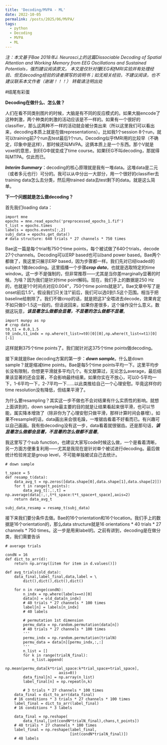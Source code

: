 ```yaml
---
title: 'Decoding/MVPA - ML'
date: 2022-10-05
permalink: /posts/2025/06/MVPA/
tags:
  - python
  - Decoding
  - MVPA
  - ML
---
```


*注：本文基于Bae 2018年J. Neurosci上的这篇Dissociable Decoding of Spatial Attention and Working Memory from EEG Oscillations and Sustained Potentials，强烈建议阅读原文。*
*本文是仅针对懂EEG和fMRI实验并有处理经验、但无decoding经验的读者撰写的说明书；如无相关经验，不建议阅读，也不建议联系本文作者（谢谢！！！）*
*转载请注明出处*

#结尾有彩蛋

**Decoding在做什么、怎么做？**

人们在看不同类别图片的时候，大脑是有不同的反应模式的。如果大脑encode了这种刺激，两个种类的刺激的活动应该是不一样的。如果有一个很好的classifier，那么这两种不一样的活动就会被分类出来（所以这里我们可以看出来，decoding本质上就是在做representations）。比如我1个session 8个run，就可以training前7个run去test最后1个run。Decoding似乎fMRI用的比较早（不确定，印象中是这样），那时候还叫MVPA。这俩本质上是一个东西。那个V就是voxel的意思，到EEG中就变成了time course。如果EEG不叫decoding，那就得叫MTPA。仅此而已。

***Interim Summary***：decoding的核心原理就是我有一堆data。这堆data是二元（或者多元也行）可分的。我可以从中分出一大部分，用一个很好的classifier去training data怎么去分类，然后用trained data去test剩下的data。就是这么简单。

**下一个问题就是怎么做decoding？**

首先我们loading data：

```
import mne
epochs = mne.read_epochs('preprocessed_epochs_1.fif')
t_list = epochs.times
labels = epochs.events[:,2]
subj_data = epochs.get_data()
# data structure: 640 trials * 27 channels * 750 times
```

Bae这一篇是每个trial有750个time points，每个被试做了640个trials，decode 27个channels。Decoding可以ERP based也可以band power based。Bae两个都做了，我这里只展示ERP based，因为步骤都一样。我们先对已经loaded的subject 1做decoding。这里插播一个步骤***crop data***，也就是选取特定的time window。这一步不是强制的，但非常推荐——尤其是当你差marginally显著的时候。为啥？因为我们是针对time point解码。现在，我们手上的数据是250 Hz的，也就是1个时间点对应0.004"，750个time points就是3"。Bae文章中写了是onset前后1.5"。假设我们只关注1"前后，我们可以选0到1.5这个范围。相当于把baseline给剔除了。我们不做crop的话，就是把这3"全喂进去decode，效果肯定不如只做0-1.5这一段的。但话说回来，如果你差很多，这个操作没什么意义。数据这玩意，***该显著怎么做都会显著，不显著的怎么做都不显著***。

```
import munpy as np
# crop data
t0,t1 = 0.0,1.5
t0_indx,t1_indx = np.where(t_list>=t0)[0][0],np.where(t_list<=t1)[0][-1]
```
这样就剩375个time points了。我们就针对这375个time points做decoding。

接下来就是Bae decoding方案的第一步：***down sample***。什么是down sample？就是缩减time points。Bae是每5个time points平均一下。这里平均步长没有限制，你想更平滑就多平均几个。有文献算过，无论怎么average，最后结果该显著的还会显著，不会影响最终结果。如果你实在不放心，可以0-5平均一下，1-6平均一下，2-7平均一下……以此类推给自己一个心理安慰。毕竟这样你的time resolution没有降低，但结果平滑了。

为什么要resampling？其实这一步不做也不会对结果有什么实质性的影响。就想上面讲到的，down sample最主要的目的就是让结果看起来很平滑，也可以节能，属实降本增效了（除非你为了心理安慰只做平滑，那样计算时间会暴增）。如果不resample的话，data画出来会很毛躁，一堆锯齿看着不好看而已。有兴趣可以自己画画。我有些decoding没有这一步，data看着就很锯齿。还是那句话，***该显著怎么做都会显著，不显著的怎么做都不显著***。

我这里写了个sub function，也建议大家写code时候这么做，一个是看着清晰，另一方面方便重复利用——尤其是我现在是针对单个被试进行decoding。最后做统计检验肯定是group level，不可能单独被试自己去统计。

```
# down sample

t_space = 5
def resamp_t(data):
    data_avg_t = np.zeros([data.shape[0],data.shape[1],data.shape[2]])
    for t in range(t_points):
        data_avg_t[:,:,t] = np.average(data[:,:,t*t_space:t*t_space+t_space],axis=2)
    return data_avg_t

subj_data_resamp = resamp_t(subj_data)
```
接下来我们要分条件去做。Bae的16个orientation和16个location。我们手上的数据是16个orientation的，那么data structure就是16 orientations * 40 trials * 27 channels * 750 times。这一步是用来label的。之前有讲到，decoding是在做分类，我们需要告诉

```
# average trials

condN = 16
def dict_to_arr(d):
    return np.array([item for item in d.values()])

def avg_trials(old_data):
    data_final,label_final,data,label = \
        dict(),dict(),dict(),dict()

    for n in range(condN):
        n_indx = np.where(labels==n)[0]
        data[n] = old_data[n_indx]
        # 40 trials * 27 channels * 100 times
        label[n] = labels[n_indx]
        # 40 labels

        # permutation 1st dimension
        permu_data = np.random.permutation(data[n])
        # 40 trials * 27 channels * 100 times
        '''
        permu_indx = np.random.permutation(trialN)
        permu_data = data[n][permu_indx,:,:]
        '''
        n_list = []
        for k in range(trialN_final):
            n_list.append(
                np.mean(permu_data[k*trial_space:k*trial_space+trial_space],
                        axis=0))
        data_final[n] = np.array(n_list)
        label_final[n] = np.repeat(n,k)

        # 3 trials * 27 channels * 100 times
    data_final = dict_to_arr(data_final)
    # 16 conditions * 3 trials * 27 channels * 100 times
    label_final = dict_to_arr(label_final)
    # 16 conditions * 3 labels

    data_final = np.reshape(
        data_final,[int(condN*trialN_final),chans,t_points])
    # 48 trials * 27 channels * 100 times
    label_final = np.reshape(label_final,
                             [int(condN*trialN_final)])
    # 48 labels
```








